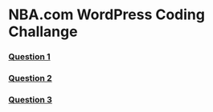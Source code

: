# NBA.com WordPress Coding Challange

### [Question 1](question1.md)

### [Question 2](question2.md)

### [Question 3](question3.md)
